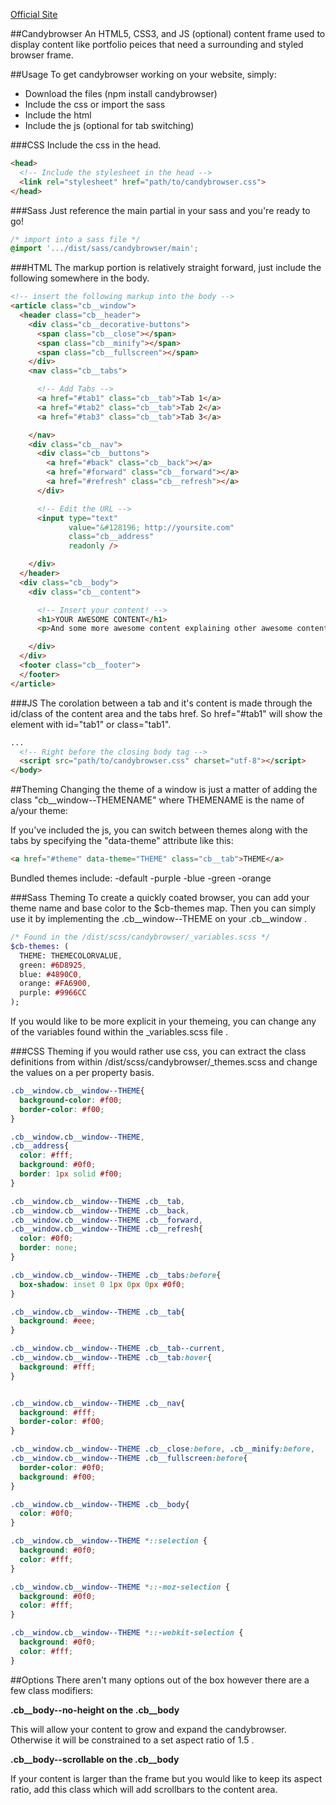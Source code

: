 [Official Site](thefreshvince.github.io/candy-browser)

##Candybrowser
An HTML5, CSS3, and JS (optional) content frame used to display content like portfolio peices that need a surrounding and styled browser frame.

##Usage
To get candybrowser working on your website, simply:
- Download the files (npm install candybrowser)
- Include the css or import the sass
- Include the html
- Include the js (optional for tab switching)

###CSS
Include the css in the head.
```html
<head>
  <!-- Include the stylesheet in the head -->
  <link rel="stylesheet" href="path/to/candybrowser.css">
</head>
```

###Sass
Just reference the main partial in your sass and you're ready to go!
```scss
/* import into a sass file */
@import '.../dist/sass/candybrowser/main';
```

###HTML
The markup portion is relatively straight forward, just include the following somewhere in the body.
```html
<!-- insert the following markup into the body -->
<article class="cb__window">
  <header class="cb__header">
    <div class="cb__decorative-buttons">
      <span class="cb__close"></span>
      <span class="cb__minify"></span>
      <span class="cb__fullscreen"></span>
    </div>
    <nav class="cb__tabs">

      <!-- Add Tabs -->
      <a href="#tab1" class="cb__tab">Tab 1</a>
      <a href="#tab2" class="cb__tab">Tab 2</a>
      <a href="#tab3" class="cb__tab">Tab 3</a>

    </nav>
    <div class="cb__nav">
      <div class="cb__buttons">
        <a href="#back" class="cb__back"></a>
        <a href="#forward" class="cb__forward"></a>
        <a href="#refresh" class="cb__refresh"></a>
      </div>

      <!-- Edit the URL -->
      <input type="text"
             value="&#128196; http://yoursite.com"
             class="cb__address"
             readonly />

    </div>
  </header>
  <div class="cb__body">
    <div class="cb__content">

      <!-- Insert your content! -->
      <h1>YOUR AWESOME CONTENT</h1>
      <p>And some more awesome content explaining other awesome content :D</p>

    </div>
  </div>
  <footer class="cb__footer">
  </footer>
</article>
```

###JS
The corolation between a tab and it's content is made through the id/class of the content area and the tabs href. So href="#tab1" will show the element with id="tab1" or class="tab1".
```html
...
  <!-- Right before the closing body tag -->
  <script src="path/to/candybrowser.css" charset="utf-8"></script>
</body>
```

##Theming
Changing the theme of a window is just a matter of adding the class "cb__window--THEMENAME" where THEMENAME is the name of a/your theme:

<article class="cb__window cb__window--THEME">

If you've included the js, you can switch between themes along with the tabs by specifying the "data-theme" attribute like this:

```html
<a href="#theme" data-theme="THEME" class="cb__tab">THEME</a>
```

Bundled themes include:
-default
-purple
-blue
-green
-orange

###Sass Theming
To create a quickly coated browser, you can add your theme name and base color to the $cb-themes map. Then you can simply use it by implementing the .cb__window--THEME on your .cb__window .

```Sass
/* Found in the /dist/scss/candybrowser/_variables.scss */
$cb-themes: (
  THEME: THEMECOLORVALUE,
  green: #6D8925,
  blue: #4890C0,
  orange: #FA6900,
  purple: #9966CC
);
```

If you would like to be more explicit in your themeing, you can change any of the variables found within the _variables.scss file .

###CSS Theming
if you would rather use css, you can extract the class definitions from within /dist/scss/candybrowser/_themes.scss and change the values on a per property basis.

```css
.cb__window.cb__window--THEME{
  background-color: #f00;
  border-color: #f00;
}

.cb__window.cb__window--THEME,
.cb__address{
  color: #fff;
  background: #0f0;
  border: 1px solid #f00;
}

.cb__window.cb__window--THEME .cb__tab,
.cb__window.cb__window--THEME .cb__back,
.cb__window.cb__window--THEME .cb__forward,
.cb__window.cb__window--THEME .cb__refresh{
  color: #0f0;
  border: none;
}

.cb__window.cb__window--THEME .cb__tabs:before{
  box-shadow: inset 0 1px 0px 0px #0f0;
}

.cb__window.cb__window--THEME .cb__tab{
  background: #eee;
}

.cb__window.cb__window--THEME .cb__tab--current,
.cb__window.cb__window--THEME .cb__tab:hover{
  background: #fff;
}


.cb__window.cb__window--THEME .cb__nav{
  background: #fff;
  border-color: #f00;
}

.cb__window.cb__window--THEME .cb__close:before, .cb__minify:before,
.cb__window.cb__window--THEME .cb__fullscreen:before{
  border-color: #0f0;
  background: #f00;
}

.cb__window.cb__window--THEME .cb__body{
  color: #0f0;
}

.cb__window.cb__window--THEME *::selection {
  background: #0f0;
  color: #fff;
}

.cb__window.cb__window--THEME *::-moz-selection {
  background: #0f0;
  color: #fff;
}

.cb__window.cb__window--THEME *::-webkit-selection {
  background: #0f0;
  color: #fff;
}
```

##Options
There aren't many options out of the box however there are a few class modifiers:

**.cb__body--no-height on the .cb__body**

This will allow your content to grow and expand the candybrowser. Otherwise it will be constrained to a set aspect ratio of 1.5 .

**.cb__body--scrollable on the .cb__body**

If your content is larger than the frame but you would like to keep its aspect ratio, add this class which will add scrollbars to the content area.
